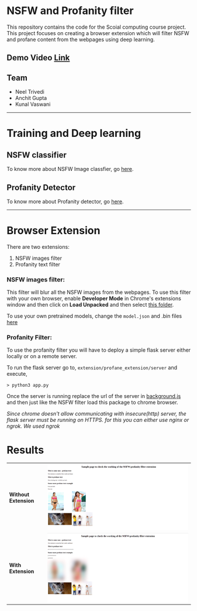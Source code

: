 # NSFW and Profanity filter

This repository contains the code for the Scoial computing course project. This project focuses on creating a browser extension which will filter NSFW and profane content from the webpages using deep learning.

## Demo Video [Link](https://www.youtube.com/watch?v=RL2RHBe13VU) 

## Team

- Neel Trivedi
- Anchit Gupta
- Kunal Vaswani

<hr/>


# Training and Deep learning

## NSFW classifier

To know more about NSFW Image classfier, go [here](NSFW_classifier).

## Profanity Detector

To know more about Profanity detector, go [here](Profanity_detector).

<hr/>

# Browser Extension

There are two extensions:

1. NSFW images filter
2. Profanity text filter

### NSFW images filter:

This filter will blur all the NSFW images from the webpages. To use this filter with your own browser, enable <b>Developer Mode</b> in Chrome's extensions window and then click on <b>Load Unpacked</b> and then select [this folder](extension/NSFW_extension).

To use your own pretrained models, change the `model.json` and .bin files [here](extension/NSFW_extension/models/)

### Profanity Filter:

To use the profanity filter you will have to deploy a simple flask server either locally or on a remote server.

To run the flask server go to, `extension/profane_extension/server` and execute,

```
> python3 app.py
```

Once the server is running replace the url of the server in [background.js](extension/profane_extension/extension/background.js) and then just like the NSFW filter load this package to chrome browser.

<i>Since chrome doesn't allow communicating with insecure(http) server, the flask server must be running on HTTPS. for this you can either use nginx or ngrok. We used ngrok</i>

# Results

<table>
<tr>
    <td><b>Without
    Extension</b></td>
    <td><img src = "./static/without_extension.png"/></td>
</tr>
<tr>
      <td><b>With
      Extension</b></td>
    <td><img src = "./static/with_extension.png"/></td>
</tr>

</table>
